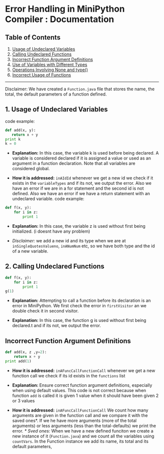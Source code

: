 # Error Handling in MiniPython Compiler : Documentation

## Table of Contents
1. [Usage of Undeclared Variables](#usage-of-undeclared-variables)
2. [Calling Undeclared Functions](#calling-undeclared-functions)
3. [Incorrect Function Argument Definitions](#incorrect-function-argument-definitions)
4. [Use of Variables with Different Types](#use-of-variables-with-different-types)
5. [Operations Involving None and type()](#operations-involving-none-and-type)
6. [Incorrect Usage of Functions](#incorrect-usage-of-functions)

---
Disclaimer:
We have created a `Function.java` file that stores the name, the total, the default parameters of a function defined.
## 1. Usage of Undeclared Variables
code example: 

```python
def add(x, y):
   return x + y
print k
k = 0 
```
- <b>Explanation:</b> In this case, the variable k is used before being declared. A variable is considered declared if it is assigned a value or used as an argument in a function declaration. Note that all variables are considered global.

- <b>How it is addressed:</b> `inAIdId` whenever we get a new id we check if it exists in the `variableTypes` and if its not, we output the error. Also we have an error if we are in a for statement and the second id is not defined. Also we have an error if we have a return statement with an undeclared variable.
code example: 

```python
def f(x, y):
    for i in z:
        print 1
```
- <b>Explanation:</b> In this case, the variable z is used without first being initialized. (i doesnt have any problem)

- <i>Disclaimer: </i> we add a new id and its type when we are at `inSingleQuotesValueno`, `inANumNum` etc, so we have both type and the id of a new variable.

## 2. Calling Undeclared Functions
```python
def f(x, y):
    for i in z:
        print 1
g(1)
```
- <b>Explanation:</b> Attempting to call a function before its declaration is an error in MiniPython. We first check the error in `firstVisitor` an we double check it in second visitor.

- <b>Explanation:</b> In this case, the function g  is used without first being declared.t and if its not, we output the error.

## Incorrect Function Argument Definitions
```python
def add(x, z ,y=2):
    return x + y
print add(1)
```


- <b>How it is addressed:</b> `inAFuncCallFunctionCall` whenever we get a new function call we check if its id exists in the `functions` list

- <b>Explanation: </b> Ensure correct function argument definitions, especially when using default values. This code is not correct because when function `add` is called it is given 1 value when it should have been given 2 or 3 values
- <b>How it is addressed:</b> `inAFuncCallFunctionCall` We count how many arguments are  given in the function call and we compare it with the saved ones*. If we he have more arguments (more of the total arguments) or less arguments (less than the total-defaults) we print the error.
<i>* Sved ones: </i> When we have a new defined funciton we create a new instance of it (`Function.java`) and we count all the variables using `countVars`. In the Function instance we add its name, its total and its default parameters, 
